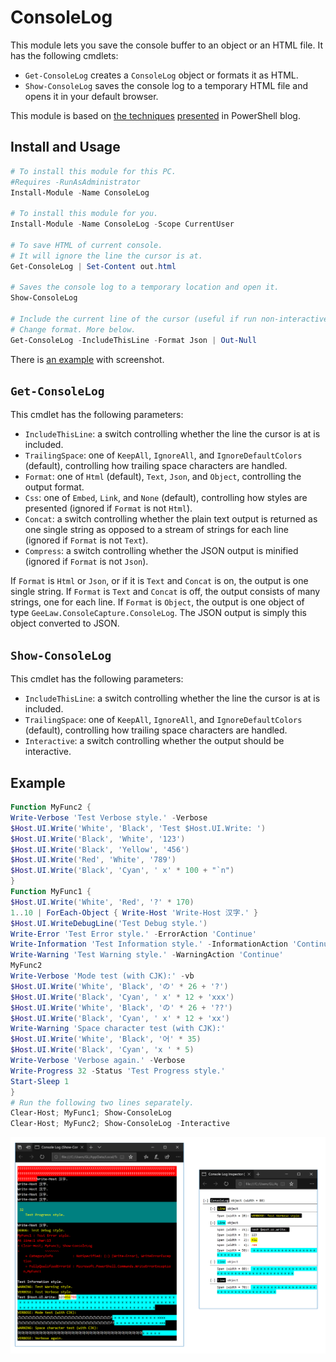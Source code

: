 # ConsoleLog

This module lets you save the console buffer to an object or an HTML file. It has the following cmdlets:

- `Get-ConsoleLog` creates a `ConsoleLog` object or formats it as HTML.
- `Show-ConsoleLog` saves the console log to a temporary HTML file and opens it in your default browser.

This module is based on [the techniques](https://devblogs.microsoft.com/powershell/capture-console-screen/) [presented](https://devblogs.microsoft.com/powershell/colorized-capture-of-console-screen-in-html-and-rtf/) in PowerShell blog.

## Install and Usage

```PowerShell
# To install this module for this PC.
#Requires -RunAsAdministrator
Install-Module -Name ConsoleLog

# To install this module for you.
Install-Module -Name ConsoleLog -Scope CurrentUser

# To save HTML of current console.
# It will ignore the line the cursor is at.
Get-ConsoleLog | Set-Content out.html

# Saves the console log to a temporary location and open it.
Show-ConsoleLog

# Include the current line of the cursor (useful if run non-interactively).
# Change format. More below.
Get-ConsoleLog -IncludeThisLine -Format Json | Out-Null

```

There is [an example](#example) with screenshot.

## `Get-ConsoleLog`

This cmdlet has the following parameters:

- `IncludeThisLine`: a switch controlling whether the line the cursor is at is included.
- `TrailingSpace`: one of `KeepAll`, `IgnoreAll`, and `IgnoreDefaultColors` (default), controlling how trailing space characters are handled.
- `Format`: one of `Html` (default), `Text`, `Json`, and `Object`, controlling the output format.
- `Css`: one of `Embed`, `Link`, and `None` (default), controlling how styles are presented (ignored if `Format` is not `Html`).
- `Concat`: a switch controlling whether the plain text output is returned as one single string as opposed to a stream of strings for each line (ignored if `Format` is not `Text`).
- `Compress`: a switch controlling whether the JSON output is minified (ignored if `Format` is not `Json`).

If `Format` is `Html` or `Json`, or if it is `Text` and `Concat` is on, the output is one single string. If `Format` is `Text` and `Concat` is off, the output consists of many strings, one for each line. If `Format` is `Object`, the output is one object of type `GeeLaw.ConsoleCapture.ConsoleLog`. The JSON output is simply this object converted to JSON.

## `Show-ConsoleLog`

This cmdlet has the following parameters:

- `IncludeThisLine`: a switch controlling whether the line the cursor is at is included.
- `TrailingSpace`: one of `KeepAll`, `IgnoreAll`, and `IgnoreDefaultColors` (default), controlling how trailing space characters are handled.
- `Interactive`: a switch controlling whether the output should be interactive.

## Example

```PowerShell
Function MyFunc2 {
Write-Verbose 'Test Verbose style.' -Verbose
$Host.UI.Write('White', 'Black', 'Test $Host.UI.Write: ')
$Host.UI.Write('Black', 'White', '123')
$Host.UI.Write('Black', 'Yellow', '456')
$Host.UI.Write('Red', 'White', '789')
$Host.UI.Write('Black', 'Cyan', ' x' * 100 + "`n")
}
Function MyFunc1 {
$Host.UI.Write('White', 'Red', '?' * 170)
1..10 | ForEach-Object { Write-Host 'Write-Host 汉字.' }
$Host.UI.WriteDebugLine('Test Debug style.')
Write-Error 'Test Error style.' -ErrorAction 'Continue'
Write-Information 'Test Information style.' -InformationAction 'Continue'
Write-Warning 'Test Warning style.' -WarningAction 'Continue'
MyFunc2
Write-Verbose 'Mode test (with CJK):' -vb
$Host.UI.Write('White', 'Black', 'の' * 26 + '?')
$Host.UI.Write('Black', 'Cyan', ' x' * 12 + 'xxx')
$Host.UI.Write('White', 'Black', 'の' * 26 + '??')
$Host.UI.Write('Black', 'Cyan', ' x' * 12 + 'xx')
Write-Warning 'Space character test (with CJK):'
$Host.UI.Write('White', 'Black', '어' * 35)
$Host.UI.Write('Black', 'Cyan', 'x ' * 5)
Write-Verbose 'Verbose again.' -Verbose
Write-Progress 32 -Status 'Test Progress style.'
Start-Sleep 1
}
# Run the following two lines separately.
Clear-Host; MyFunc1; Show-ConsoleLog
Clear-Host; MyFunc2; Show-ConsoleLog -Interactive
```

![Screenshot of the Example](example.png)
